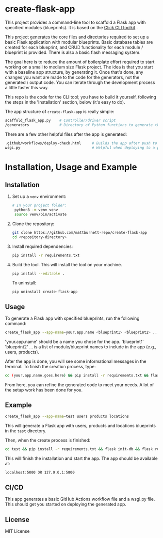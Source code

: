 # create-flask-app

This project provides a command-line tool to scaffold a Flask app with specified modules (blueprints). It is based on the [Click CLI toolkit](https://click.palletsprojects.com/en/stable/) . 

This project generates the core files and directories required to set up a basic Flask application with modular blueprints. Basic database tables are created for each blueprint, and CRUD functionality for each module / blueprint is provided. There is also a basic flash messaging system.

The goal here is to reduce the amount of boilerplate effort required to start working on a small to medium size Flask project. The idea is that you start with a baseline app structure, by generating it. Once that's done, any changes you want are made to the code for the generators, not the generated / output code. You can iterate through the development process a little faster this way.

This repo is the code for the CLI tool; you have to build it yourself, following the steps in the 'Installation' section, below (it's easy to do). 

The app structure of `create-flask-app` is really simple:
```bash
scaffold_flask_app.py    # Controller/driver script
/generators              # Directory of Python functions to generate the app files.
```

There are a few other helpful files after the app is generated:
```bash
.github/workflows/deploy-check.html     # Builds the app after push to main.
wsgi.py                                 # Helpful when deploying to a provider.

```

# Installation, Usage and Example

## Installation
1. Set up a `venv` environment:
   ```bash
   # In your project folder:
    python3 -m venv venv
    source venv/bin/activate
   ```
2. Clone the repository:
   ```bash
   git clone https://github.com/mattburnett-repo/create-flask-app
   cd <repository-directory>
3. Install required dependencies:

    ```bash
    pip install -r requirements.txt
    ```
4. Build the tool. This will install the tool on your machine.
   ```bash
   pip install --editable .
   ```
   To uninstall:
   ```bash
   pip uninstall create-flask-app
   ```
## Usage
To generate a Flask app with specified blueprints, run the following command:

  ```bash
  create_flask_app --app-name=your.app.name <blueprint1> <blueprint2> ...
  ```

  'your.app.name' should be a name you chose for the app.
  'blueprint1' 'blueprint2' ... is a list of module/blueprint names to include in the app (e.g., users, products).

  After the app is done, you will see some informational messages in the terminal. To finish the creation process, type:
  ```bash
  cd (your.app.name.goes.here) && pip install -r requirements.txt && flask init-db && flask run
  ```

  From here, you can refine the generated code to meet your needs. A lot of the setup work has been done for you.

## Example
  ```bash
  create_flask_app --app-name=test users products locations
  ```
  This will generate a Flask app with users, products and locations blueprints in the `test` directory.

  Then, when the create process is finished:
  ```bash
  cd test && pip install -r requirements.txt && flask init-db && flask run
  ```
  This will finish the installation and start the app. The app should be available at:
  ```bash
  localhost:5000 OR 127.0.0.1:5000
  ```

## CI/CD
This app generates a basic GitHub Actions workflow file and a wsgi.py file. This should get you started on deploying the generated app.

## License
MIT License
